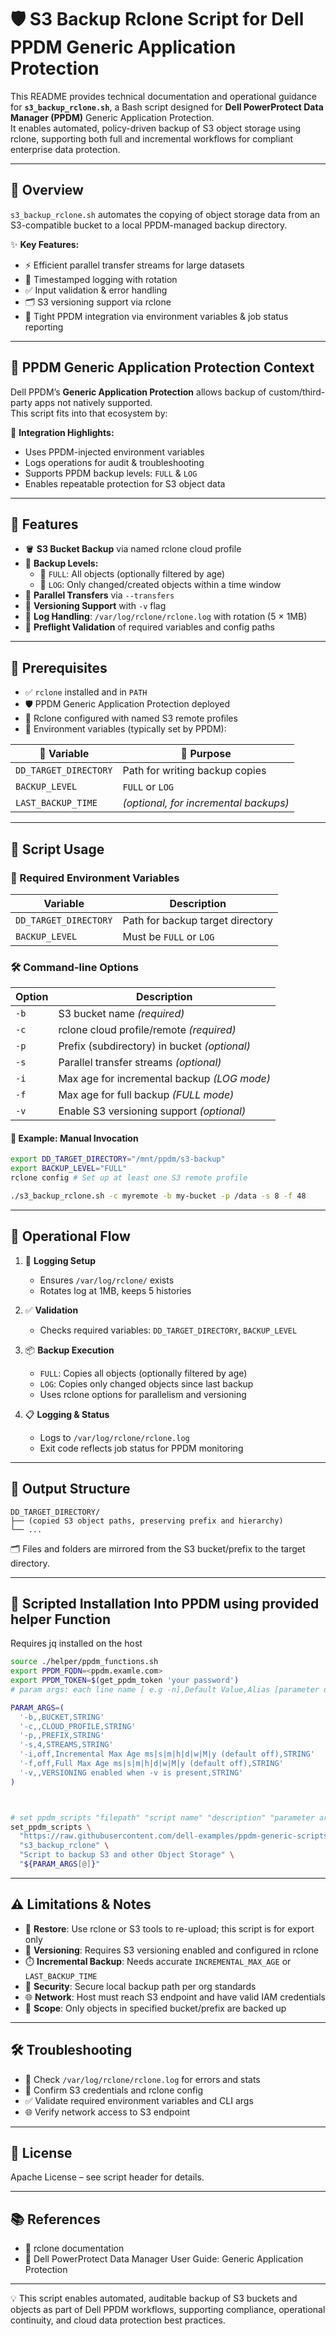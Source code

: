 # 🛡️ S3 Backup Rclone Script for Dell PPDM Generic Application Protection

This README provides technical documentation and operational guidance for **`s3_backup_rclone.sh`**, a Bash script designed for **Dell PowerProtect Data Manager (PPDM)** Generic Application Protection.  
It enables automated, policy-driven backup of S3 object storage using rclone, supporting both full and incremental workflows for compliant enterprise data protection.

---

## 📘 Overview

`s3_backup_rclone.sh` automates the copying of object storage data from an S3-compatible bucket to a local PPDM-managed backup directory.

✨ **Key Features:**
- ⚡ Efficient parallel transfer streams for large datasets
- 🧾 Timestamped logging with rotation
- ✅ Input validation & error handling
- 🗂️ S3 versioning support via rclone
- 🔗 Tight PPDM integration via environment variables & job status reporting

---

## 🧩 PPDM Generic Application Protection Context

Dell PPDM’s **Generic Application Protection** allows backup of custom/third-party apps not natively supported.  
This script fits into that ecosystem by:

🔧 **Integration Highlights:**
- Uses PPDM-injected environment variables
- Logs operations for audit & troubleshooting
- Supports PPDM backup levels: `FULL` & `LOG`
- Enables repeatable protection for S3 object data

---

## 🌟 Features

- 🪣 **S3 Bucket Backup** via named rclone cloud profile
- 🔄 **Backup Levels:**
  - 🧱 `FULL`: All objects (optionally filtered by age)
  - 🧮 `LOG`: Only changed/created objects within a time window
- 🚀 **Parallel Transfers** via `--transfers`
- 🧬 **Versioning Support** with `-v` flag
- 📂 **Log Handling**: `/var/log/rclone/rclone.log` with rotation (5 × 1MB)
- 🧪 **Preflight Validation** of required variables and config paths

---

## 🧰 Prerequisites

- ✅ `rclone` installed and in `PATH`
- 🛡️ PPDM Generic Application Protection deployed
- 🔐 Rclone configured with named S3 remote profiles
- 🧬 Environment variables (typically set by PPDM):

| 🧪 Variable              | 📝 Purpose                                         |
|-------------------------|---------------------------------------------------|
| `DD_TARGET_DIRECTORY`   | Path for writing backup copies                    |
| `BACKUP_LEVEL`          | `FULL` or `LOG`                                   |
| `LAST_BACKUP_TIME`      | *(optional, for incremental backups)*             |

---

## 🚀 Script Usage

### 🔧 Required Environment Variables

| Variable             | Description                                 |
|----------------------|---------------------------------------------|
| `DD_TARGET_DIRECTORY`| Path for backup target directory            |
| `BACKUP_LEVEL`       | Must be `FULL` or `LOG`                     |

### 🛠️ Command-line Options

| Option | Description                                         |
|--------|-----------------------------------------------------|
| `-b`   | S3 bucket name *(required)*                         |
| `-c`   | rclone cloud profile/remote *(required)*            |
| `-p`   | Prefix (subdirectory) in bucket *(optional)*        |
| `-s`   | Parallel transfer streams *(optional)*              |
| `-i`   | Max age for incremental backup *(LOG mode)*         |
| `-f`   | Max age for full backup *(FULL mode)*               |
| `-v`   | Enable S3 versioning support *(optional)*           |

#### 🧪 Example: Manual Invocation

```bash
export DD_TARGET_DIRECTORY="/mnt/ppdm/s3-backup"
export BACKUP_LEVEL="FULL"
rclone config # Set up at least one S3 remote profile

./s3_backup_rclone.sh -c myremote -b my-bucket -p /data -s 8 -f 48
```

---

## 🔄 Operational Flow

1. 🧾 **Logging Setup**  
   - Ensures `/var/log/rclone/` exists  
   - Rotates log at 1MB, keeps 5 histories

2. ✅ **Validation**  
   - Checks required variables: `DD_TARGET_DIRECTORY`, `BACKUP_LEVEL`

3. 📦 **Backup Execution**  
   - `FULL`: Copies all objects (optionally filtered by age)  
   - `LOG`: Copies only changed objects since last backup  
   - Uses rclone options for parallelism and versioning

4. 📋 **Logging & Status**  
   - Logs to `/var/log/rclone/rclone.log`  
   - Exit code reflects job status for PPDM monitoring

---

## 📁 Output Structure

```
DD_TARGET_DIRECTORY/
├── (copied S3 object paths, preserving prefix and hierarchy)
└── ...
```

🗂️ Files and folders are mirrored from the S3 bucket/prefix to the target directory.

---

## 🏃 Scripted Installation Into PPDM using provided helper Function
Requires jq installed on the host

```bash
source ./helper/ppdm_functions.sh
export PPDM_FQDN=<ppdm.examle.com>
export PPDM_TOKEN=$(get_ppdm_token 'your password')  
# param args: each line name [ e.g -n],Default Value,Alias [parameter description], type[STRING,INTEGER,BOOLEAN,DATE,CREDENTIAL]

PARAM_ARGS=(
  '-b,,BUCKET,STRING'
  '-c,,CLOUD_PROFILE,STRING'
  '-p,,PREFIX,STRING'
  '-s,4,STREAMS,STRING'
  '-i,off,Incremental Max Age ms|s|m|h|d|w|M|y (default off),STRING'
  '-f,off,Full Max Age ms|s|m|h|d|w|M|y (default off),STRING'
  '-v,,VERSIONING enabled when -v is present,STRING'
)



# set ppdm_scripts "filepath" "script name" "description" "parameter arguments"
set_ppdm_scripts \
  "https://raw.githubusercontent.com/dell-examples/ppdm-generic-scripts/refs/heads/main/scripts/s3_backup_rclone/s3_backup_rclone.sh" \
  "s3_backup_rclone" \
  "Script to backup S3 and other Object Storage" \
  "${PARAM_ARGS[@]}"
```  
---

## ⚠️ Limitations & Notes

- 🔄 **Restore**: Use rclone or S3 tools to re-upload; this script is for export only
- 🧬 **Versioning**: Requires S3 versioning enabled and configured in rclone
- ⏱️ **Incremental Backup**: Needs accurate `INCREMENTAL_MAX_AGE` or `LAST_BACKUP_TIME`
- 🔐 **Security**: Secure local backup path per org standards
- 🌐 **Network**: Host must reach S3 endpoint and have valid IAM credentials
- 🎯 **Scope**: Only objects in specified bucket/prefix are backed up

---

## 🛠️ Troubleshooting

- 📄 Check `/var/log/rclone/rclone.log` for errors and stats
- 🔐 Confirm S3 credentials and rclone config
- ✅ Validate required environment variables and CLI args
- 🌐 Verify network access to S3 endpoint

---

## 📜 License

Apache License – see script header for details.

---

## 📚 References

- 📘 rclone documentation
- 📘 Dell PowerProtect Data Manager User Guide: Generic Application Protection

---

💡 This script enables automated, auditable backup of S3 buckets and objects as part of Dell PPDM workflows, supporting compliance, operational continuity, and cloud data protection best practices.
